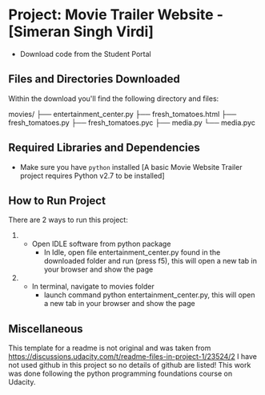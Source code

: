 Project: Movie Trailer Website  - [Simeran Singh Virdi]
================================

* Download code from the Student Portal

Files and Directories Downloaded
-----------------------------------
Within the download you'll find the following directory and files:

movies/
├── entertainment_center.py
├── fresh_tomatoes.html
├── fresh_tomatoes.py
├── fresh_tomatoes.pyc
├── media.py
└── media.pyc

Required Libraries and Dependencies
-----------------------------------
* Make sure you have `python` installed [A basic Movie Website Trailer project requires Python v2.7 to be installed]


How to Run Project
------------------
There are 2 ways to run this project:
1) * Open IDLE software from python package
	 * In Idle, open file entertainment_center.py found in the downloaded folder and run (press f5), this will open a new tab in your browser and show the page

2) * In terminal, navigate to movies folder
	 * launch command python entertainment_center.py, this will open a new tab in your browser and show the page


Miscellaneous
-------------
This template for a readme is not original and was taken from https://discussions.udacity.com/t/readme-files-in-project-1/23524/2
I have not used github in this project so no details of github are listed!
This work was done following the python programming foundations course on Udacity.
